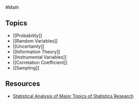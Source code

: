 #Math 
## Topics
* [[Probability]]
* [[Random Variables]]
* [[Uncertainty]]
* [[Information Theory]]
* [[Instrumental Variables]]
* [[Correlation Coefficient]]
* [[Sampling]]
## Resources
* [Statistical Analysis of Major Topics of Statistics Research](https://www.youtube.com/watch?v=hisnGuoNiX4)